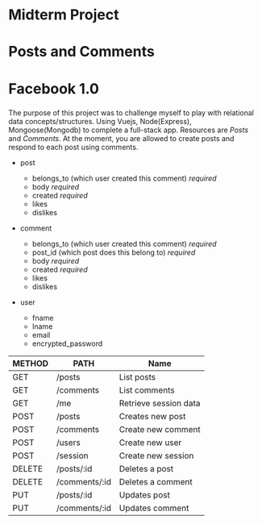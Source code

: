 # Midterm Project <h1>
# Posts and Comments <h2>

# Facebook 1.0 <h3>
The purpose of this project was to challenge myself to play with relational data concepts/structures. Using Vuejs, Node(Express), Mongoose(Mongodb) to complete a full-stack app. Resources are *Posts* and *Comments*. At the moment, you are allowed to create posts and respond to each post using comments.

* post
    * belongs_to (which user created this comment) *required*
    * body *required*
    * created *required*
    * likes
    * dislikes

* comment
    * belongs_to (which user created this comment) *required*
    * post_id (which post does this belong to) *required*
    * body *required*
    * created *required*
    * likes
    * dislikes

* user
    * fname
    * lname
    * email
    * encrypted_password

METHOD | PATH | Name
------ | ------- | --------
GET | /posts | List posts
GET | /comments | List comments
GET | /me | Retrieve session data
POST | /posts | Creates new post
POST | /comments | Create new comment
POST | /users | Create new user
POST | /session | Create new session
DELETE | /posts/:id | Deletes a post
DELETE | /comments/:id | Deletes a comment
PUT | /posts/:id | Updates post
PUT | /comments/:id | Updates comment
